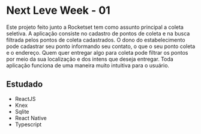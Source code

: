 # Next Leve Week - 01

Este projeto feito junto a Rocketset tem como assunto principal a coleta seletiva. A aplicação consiste no cadastro de pontos de
coleta e na busca filtrada pelos pontos de coleta cadastrados. O dono do estabelecimento pode cadastrar seu ponto informando 
seu contato, o que o seu ponto coleta e o endereço. Quem quer entregar algo para coleta pode filtrar os pontos por meio
da sua localização e dos intens que deseja entregar. Toda aplicação funciona de uma maneira muito intuitiva para o usuário.

## Estudado

* ReactJS
* Knex
* Sqlite
* React Native
* Typescript
